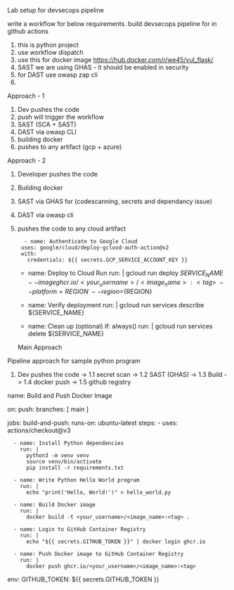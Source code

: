 Lab setup for devsecops pipeline

write a workflow for below requirements.
build devsecops pipeline for in github actions 
1. this is python project 
2. use workflow dispatch
3. use this for docker image https://hub.docker.com/r/we45/vul_flask/
4. SAST we are using GHAS - it should be enabled in security
6. for DAST use owasp zap cli
7. 

Approach - 1

1. Dev pushes the code
2. push will trigger the workflow
3. SAST (SCA + SAST)
4. DAST via owasp CLI
5. building docker
6. pushes to any artifact (gcp + azure)

Approach - 2

1. Developer pushes the code
2. Building docker
3. SAST via GHAS for (codescanning, secrets and dependancy issue)
4. DAST via owasp cli
5. pushes the code to any cloud artifact

         - name: Authenticate to Google Cloud
        uses: google/cloud/deploy-gcloud-auth-action@v2
        with:
          credentials: ${{ secrets.GCP_SERVICE_ACCOUNT_KEY }}

      - name: Deploy to Cloud Run
        run: |
          gcloud run deploy ${SERVICE_NAME} \
            --image ghcr.io/<your_username>/<image_name>:<tag> \
            --platform=REGION \
            --region=${REGION}

      - name: Verify deployment
        run: |
          gcloud run services describe ${SERVICE_NAME}

      - name: Clean up (optional)
        if: always()
        run: |
          gcloud run services delete ${SERVICE_NAME}


   Main Approach 

Pipeline approach for sample python program
1. Dev pushes the code -> 1.1 secret scan -> 1.2 SAST (GHAS) -> 1.3 Build -> 1.4 docker push -> 1.5 github registry


name: Build and Push Docker Image

on:
  push:
    branches: [ main ]

jobs:
  build-and-push:
    runs-on: ubuntu-latest
    steps:
      - uses: actions/checkout@v3

      - name: Install Python dependencies
        run: |
          python3 -m venv venv
          source venv/bin/activate
          pip install -r requirements.txt

      - name: Write Python Hello World program
        run: |
          echo "print('Hello, World!')" > hello_world.py

      - name: Build Docker image
        run: |
          docker build -t <your_username>/<image_name>:<tag> .

      - name: Login to GitHub Container Registry
        run: |
          echo "${{ secrets.GITHUB_TOKEN }}" | docker login ghcr.io

      - name: Push Docker image to GitHub Container Registry
        run: |
          docker push ghcr.io/<your_username>/<image_name>:<tag>

env:
  GITHUB_TOKEN: ${{ secrets.GITHUB_TOKEN }}


